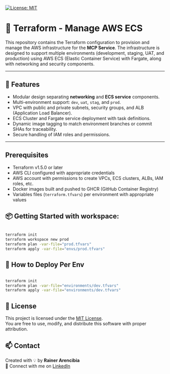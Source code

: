 [![License: MIT](https://img.shields.io/badge/License-MIT-yellow.svg)](LICENSE)


# 🚀 Terraform - Manage AWS ECS

This repository contains the Terraform configuration to provision and manage the AWS infrastructure for the **MCP Service**. The infrastructure is designed to support multiple environments (development, staging, UAT, and production) using AWS ECS (Elastic Container Service) with Fargate, along with networking and security components.

---

## 🧱 Features

- Modular design separating **networking** and **ECS service** components.
- Multi-environment support: `dev`, `uat`, `stag`, and `prod`.
- VPC with public and private subnets, security groups, and ALB (Application Load Balancer).
- ECS Cluster and Fargate service deployment with task definitions.
- Dynamic image tagging to match environment branches or commit SHAs for traceability.
- Secure handling of IAM roles and permissions.

---

## Prerequisites

- Terraform v1.5.0 or later
- AWS CLI configured with appropriate credentials
- AWS account with permissions to create VPCs, ECS clusters, ALBs, IAM roles, etc.
- Docker images built and pushed to GHCR (GitHub Container Registry)
- Variables files (`terraform.tfvars`) per environment with appropriate values

## 📦 Getting Started with workspace:

```bash

terraform init
terraform workspace new prod
terraform plan -var-file="prod.tfvars"
terraform apply -var-file="envs/prod.tfvars"
```

## 🚀 How to Deploy Per Env

```bash

terraform init
terraform plan -var-file="environments/dev.tfvars"
terraform apply -var-file="environments/dev.tfvars"
```


## 📜 License


This project is licensed under the [MIT License](https://opensource.org/license/mit).  
You are free to use, modify, and distribute this software with proper attribution.


## 📫 Contact

Created with 💡 by **Rainer Arencibia**  
🔗 Connect with me on [LinkedIn](https://www.linkedin.com/in/rainer-arencibia)
